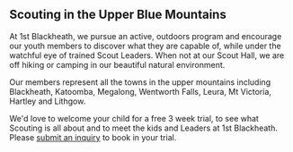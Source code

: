 ## Scouting in the Upper Blue Mountains

At 1st Blackheath, we pursue an active, outdoors program and encourage our youth members
to discover what they are capable of, while under the watchful eye of trained Scout Leaders.
When not at our Scout Hall, we are off hiking or camping in our beautiful natural
environment.

Our members represent all the towns in the upper mountains including Blackheath, Katoomba,
Megalong, Wentworth Falls, Leura, Mt Victoria, Hartley and Lithgow.

We'd love to welcome your child for a free 3 week trial, to see what
Scouting is all about and to meet the kids and Leaders at 1st Blackheath.
Please [submit an inquiry](/youth-inquiry/) to book in your trial.
